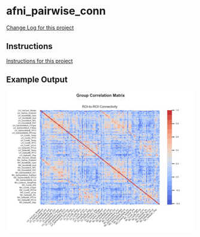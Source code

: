 # afni_pairwise_conn
[Change Log for this project](./CHANGELOG.md)

## Instructions
[Instructions for this project](./instructions.md)

## Example Output
![alt text](./images/grp_corrplot.jpg)
